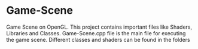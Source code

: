 # Game-Scene
Game Scene on OpenGL. This project contains important files like Shaders, Libraries and Classes.
Game-Scene.cpp file is the main file for executing the game scene. Different classes and shaders can be found in the folders
